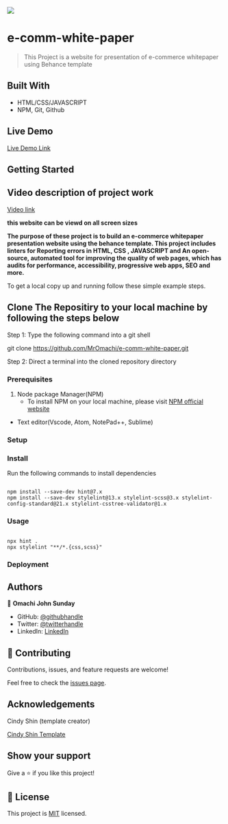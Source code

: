![](https://img.shields.io/badge/Microverse-blueviolet)

# e-comm-white-paper

> This Project is a website for presentation of e-commerce whitepaper using Behance template

## Built With

- HTML/CSS/JAVASCRIPT
- NPM, Git, Github

## Live Demo

[Live Demo Link](https://deploy-preview-1--gentle-licorice-3a27f2.netlify.app/index.html)

## Getting Started

## Video description of project work

[Video link](https://drive.google.com/file/d/1JXfhMIizgRoNUf-TVQBWkxgc4WLazwsX/view?usp=sharing)

**this website can be viewd on all screen sizes**

**The purpose of these project is to build an e-commerce whitepaper presentation website using the behance template. This project includes linters for Reporting errors in HTML, CSS , JAVASCRIPT and An open-source, automated tool for improving the quality of web pages, which has audits for performance, accessibility, progressive web apps, SEO and more.**

To get a local copy up and running follow these simple example steps.

## Clone The Repositiry to your local machine by following the steps below

Step 1: Type the following command into a git shell

git clone https://github.com/MrOmachi/e-comm-white-paper.git

Step 2: Direct a terminal into the cloned repository directory

### Prerequisites

1. Node package Manager(NPM)
   - To install NPM on your local machine, please visit [ NPM official website](https://nodejs.org/en/download/)

- Text editor(Vscode, Atom, NotePad++, Sublime)

### Setup

### Install

Run the following commands to install dependencies

```

npm install --save-dev hint@7.x
npm install --save-dev stylelint@13.x stylelint-scss@3.x stylelint-config-standard@21.x stylelint-csstree-validator@1.x

```

### Usage

```

npx hint .
npx stylelint "**/*.{css,scss}"

```

### Deployment

## Authors

👤 **Omachi John Sunday**

- GitHub: [@githubhandle](https://github.com/MrOmachi)
- Twitter: [@twitterhandle](https://twitter.com/Mr_Omachi)
- LinkedIn: [LinkedIn](https://www.linkedin.com/mwlite/in/john-omachi-00446210b)

## 🤝 Contributing

Contributions, issues, and feature requests are welcome!

Feel free to check the [issues page](../../issues/).

## Acknowledgements

Cindy Shin (template creator)

[Cindy Shin Template](https://www.behance.net/adagio07)

## Show your support

Give a ⭐️ if you like this project!

## 📝 License

This project is [MIT](./MIT.md) licensed.
